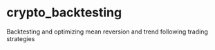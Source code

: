 # crypto_backtesting
Backtesting and optimizing mean reversion and trend following trading strategies
